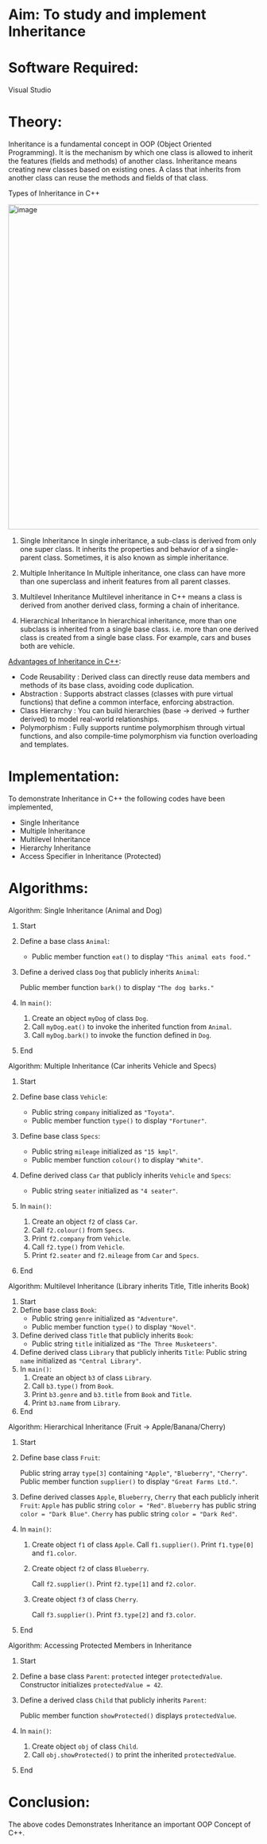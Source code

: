 # Aim: To study and implement Inheritance
# Software Required:
Visual Studio
# Theory:
Inheritance is a fundamental concept in OOP (Object Oriented Programming). It is the mechanism by which one class is allowed to inherit the features (fields and methods) of another class. Inheritance means creating new classes based on existing ones. A class that inherits from another class can reuse the methods and fields of that class.

Types of Inheritance in C++

<img width="986" height="654" alt="image" src="https://github.com/user-attachments/assets/4020271e-f6bf-47c1-a554-6810f070c1bb" />

1. Single Inheritance
In single inheritance, a sub-class is derived from only one super class. It inherits the properties and behavior of a single-parent class. Sometimes, it is also known as simple inheritance.

2. Multiple Inheritance
In Multiple inheritance, one class can have more than one superclass and inherit features from all parent classes.

3. Multilevel Inheritance
Multilevel inheritance in C++ means a class is derived from another derived class, forming a chain of inheritance.

4. Hierarchical Inheritance
In hierarchical inheritance, more than one subclass is inherited from a single base class. i.e. more than one derived class is created from a single base class. For example, cars and buses both are vehicle.

<ins>Advantages of Inheritance in C++</ins>:
+ Code Reusability : Derived class can directly reuse data members and methods of its base class, avoiding code duplication.
+ Abstraction : Supports abstract classes (classes with pure virtual functions) that define a common interface, enforcing abstraction.
+ Class Hierarchy : You can build hierarchies (base → derived → further derived) to model real-world relationships.
+ Polymorphism : Fully supports runtime polymorphism through virtual functions, and also compile-time polymorphism via function overloading and templates.
# Implementation:
To demonstrate Inheritance in C++ the following codes have been implemented,
+ Single Inheritance
+ Multiple Inheritance
+ Multilevel Inheritance
+ Hierarchy Inheritance
+ Access Specifier in Inheritance (Protected)
# Algorithms:

Algorithm: Single Inheritance (Animal and Dog)

1. Start
2. Define a base class `Animal`:

   * Public member function `eat()` to display `"This animal eats food."`
3. Define a derived class `Dog` that publicly inherits `Animal`:

   Public member function `bark()` to display `"The dog barks."`
4. In `main()`:
   1. Create an object `myDog` of class `Dog`.
   2. Call `myDog.eat()` to invoke the inherited function from `Animal`.
   3. Call `myDog.bark()` to invoke the function defined in `Dog`.
5. End

Algorithm: Multiple Inheritance (Car inherits Vehicle and Specs)

1. Start
2. Define base class `Vehicle`:

   * Public string `company` initialized as `"Toyota"`.
   * Public member function `type()` to display `"Fortuner"`.
3. Define base class `Specs`:
   * Public string `mileage` initialized as `"15 kmpl"`.
   * Public member function `colour()` to display `"White"`.
4. Define derived class `Car` that publicly inherits `Vehicle` and `Specs`:
   * Public string `seater` initialized as `"4 seater"`.
5. In `main()`:
   1. Create an object `f2` of class `Car`.
   2. Call `f2.colour()` from `Specs`.
   3. Print `f2.company` from `Vehicle`.
   4. Call `f2.type()` from `Vehicle`.
   5. Print `f2.seater` and `f2.mileage` from `Car` and `Specs`.
6. End

Algorithm: Multilevel Inheritance (Library inherits Title, Title inherits Book)

1. Start
2. Define base class `Book`:
   * Public string `genre` initialized as `"Adventure"`.
   * Public member function `type()` to display `"Novel"`.
3. Define derived class `Title` that publicly inherits `Book`:
   * Public string `title` initialized as `"The Three Musketeers"`.
4. Define derived class `Library` that publicly inherits `Title`:
   Public string `name` initialized as `"Central Library"`.
5. In `main()`:
   1. Create an object `b3` of class `Library`.
   2. Call `b3.type()` from `Book`.
   3. Print `b3.genre` and `b3.title` from `Book` and `Title`.
   4. Print `b3.name` from `Library`.
6. End

Algorithm: Hierarchical Inheritance (Fruit → Apple/Banana/Cherry)

1. Start
2. Define base class `Fruit`:

    Public string array `type[3]` containing `"Apple"`, `"Blueberry"`, `"Cherry"`.
   Public member function `supplier()` to display `"Great Farms Ltd."`.
3. Define derived classes `Apple`, `Blueberry`, `Cherry` that each publicly inherit `Fruit`:
   `Apple` has public string `color = "Red"`.
    `Blueberry` has public string `color = "Dark Blue"`.
     `Cherry` has public string `color = "Dark Red"`.
4. In `main()`:
   1. Create object `f1` of class `Apple`.
      Call `f1.supplier()`.
        Print `f1.type[0]` and `f1.color`.
   2. Create object `f2` of class `Blueberry`.

      Call `f2.supplier()`.
        Print `f2.type[1]` and `f2.color`.
   3. Create object `f3` of class `Cherry`.

      Call `f3.supplier()`.
        Print `f3.type[2]` and `f3.color`.
5. End

Algorithm: Accessing Protected Members in Inheritance

1. Start
2. Define a base class `Parent`:
   `protected` integer `protectedValue`.
     Constructor initializes `protectedValue = 42`.
3. Define a derived class `Child` that publicly inherits `Parent`:

   Public member function `showProtected()` displays `protectedValue`.
4. In `main()`:
   1. Create object `obj` of class `Child`.
   2. Call `obj.showProtected()` to print the inherited `protectedValue`.
5. End


# Conclusion:
The above codes Demonstrates Inheritance an important OOP Concept of C++.
